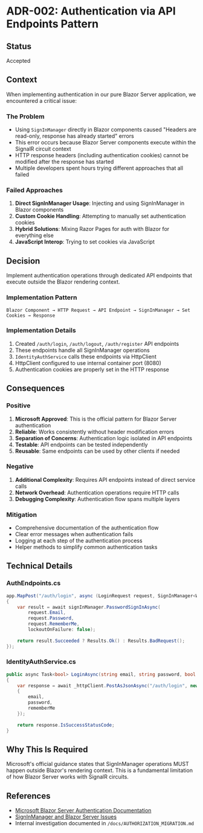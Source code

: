 # ADR-002: Authentication via API Endpoints Pattern

## Status
Accepted

## Context
When implementing authentication in our pure Blazor Server application, we encountered a critical issue:

### The Problem
- Using `SignInManager` directly in Blazor components caused "Headers are read-only, response has already started" errors
- This error occurs because Blazor Server components execute within the SignalR circuit context
- HTTP response headers (including authentication cookies) cannot be modified after the response has started
- Multiple developers spent hours trying different approaches that all failed

### Failed Approaches
1. **Direct SignInManager Usage**: Injecting and using SignInManager in Blazor components
2. **Custom Cookie Handling**: Attempting to manually set authentication cookies
3. **Hybrid Solutions**: Mixing Razor Pages for auth with Blazor for everything else
4. **JavaScript Interop**: Trying to set cookies via JavaScript

## Decision
Implement authentication operations through dedicated API endpoints that execute outside the Blazor rendering context.

### Implementation Pattern
```
Blazor Component → HTTP Request → API Endpoint → SignInManager → Set Cookies → Response
```

### Implementation Details
1. Created `/auth/login`, `/auth/logout`, `/auth/register` API endpoints
2. These endpoints handle all SignInManager operations
3. `IdentityAuthService` calls these endpoints via HttpClient
4. HttpClient configured to use internal container port (8080)
5. Authentication cookies are properly set in the HTTP response

## Consequences

### Positive
1. **Microsoft Approved**: This is the official pattern for Blazor Server authentication
2. **Reliable**: Works consistently without header modification errors
3. **Separation of Concerns**: Authentication logic isolated in API endpoints
4. **Testable**: API endpoints can be tested independently
5. **Reusable**: Same endpoints can be used by other clients if needed

### Negative
1. **Additional Complexity**: Requires API endpoints instead of direct service calls
2. **Network Overhead**: Authentication operations require HTTP calls
3. **Debugging Complexity**: Authentication flow spans multiple layers

### Mitigation
- Comprehensive documentation of the authentication flow
- Clear error messages when authentication fails
- Logging at each step of the authentication process
- Helper methods to simplify common authentication tasks

## Technical Details

### AuthEndpoints.cs
```csharp
app.MapPost("/auth/login", async (LoginRequest request, SignInManager<WitchCityRopeUser> signInManager) =>
{
    var result = await signInManager.PasswordSignInAsync(
        request.Email, 
        request.Password, 
        request.RememberMe, 
        lockoutOnFailure: false);
    
    return result.Succeeded ? Results.Ok() : Results.BadRequest();
});
```

### IdentityAuthService.cs
```csharp
public async Task<bool> LoginAsync(string email, string password, bool rememberMe)
{
    var response = await _httpClient.PostAsJsonAsync("/auth/login", new
    {
        email,
        password,
        rememberMe
    });
    
    return response.IsSuccessStatusCode;
}
```

## Why This Is Required
Microsoft's official guidance states that SignInManager operations MUST happen outside Blazor's rendering context. This is a fundamental limitation of how Blazor Server works with SignalR circuits.

## References
- [Microsoft Blazor Server Authentication Documentation](https://docs.microsoft.com/aspnet/core/blazor/security/server)
- [SignInManager and Blazor Server Issues](https://github.com/dotnet/aspnetcore/issues)
- Internal investigation documented in `/docs/AUTHORIZATION_MIGRATION.md`